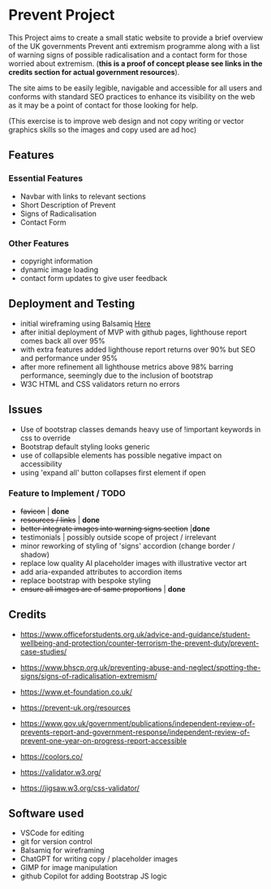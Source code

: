 # Prevent Project
This Project aims to create a small static website to provide a brief overview of the UK governments Prevent anti extremism programme along with a list of warning signs of possible radicalisation and a contact form for those worried about extremism. (**this is a proof of concept please see links in the credits section for actual government resources**).

The site aims to be easily legible, navigable and accessible for all users and conforms with standard SEO practices to enhance its visibility on the web as it may be a point of contact for those looking for help.

(This exercise is to improve web design and not copy writing or vector graphics skills so the images and copy used are ad hoc)

## Features
### Essential Features
- Navbar with links to relevant sections
- Short Description of Prevent
- Signs of Radicalisation
- Contact Form

### Other Features
- copyright information
- dynamic image loading
- contact form updates to give user feedback

## Deployment and Testing
- initial wireframing using Balsamiq [Here](./docs/PreventWireframe.png)
- after initial deployment of MVP with github pages, lighthouse report comes back all over 95%
- with extra features added lighthouse report returns over 90% but SEO and performance under 95%
- after more refinement all lighthouse metrics above 98% barring performance, seemingly due to the inclusion of bootstrap
- W3C HTML and CSS validators return no errors

## Issues
- Use of bootstrap classes demands heavy use of !important keywords in css to override
- Bootstrap default styling looks generic
- use of collapsible elements has possible negative impact on accessibility 
- using 'expand all' button collapses first element if open

### Feature to Implement / TODO
- ~~favicon~~ | **done**
- ~~resources / links~~ | **done**
- ~~better integrate images into warning signs section~~ |**done**
- testimonials | possibly outside scope of project / irrelevant
- minor reworking of styling of 'signs' accordion (change border / shadow)
- replace low quality AI placeholder images with illustrative vector art
- add aria-expanded attributes to accordion items 
- replace bootstrap with bespoke styling
- ~~ensure all images are of same proportions~~ | **done**



## Credits
- https://www.officeforstudents.org.uk/advice-and-guidance/student-wellbeing-and-protection/counter-terrorism-the-prevent-duty/prevent-case-studies/

- https://www.bhscp.org.uk/preventing-abuse-and-neglect/spotting-the-signs/signs-of-radicalisation-extremism/

- https://www.et-foundation.co.uk/

- https://prevent-uk.org/resources

- https://www.gov.uk/government/publications/independent-review-of-prevents-report-and-government-response/independent-review-of-prevent-one-year-on-progress-report-accessible

- https://coolors.co/

- https://validator.w3.org/

- https://jigsaw.w3.org/css-validator/

## Software used 
- VSCode for editing
- git for version control
- Balsamiq for wireframing
- ChatGPT for writing copy / placeholder images
- GIMP for image manipulation
- github Copilot for adding Bootstrap JS logic
